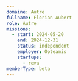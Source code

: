 ```yaml
---
domaine: Autre
fullname: Florian Aubert
role: Autre
missions:
  - start: 2024-05-20
    end: 2024-12-31
    status: independent
    employer: Opteamis
    startups:
      - reva
memberType: beta
---
```

